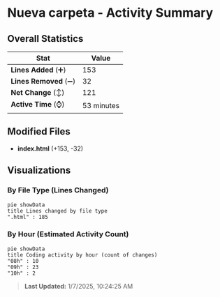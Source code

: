 # Nueva carpeta - Activity Summary 

## Overall Statistics

| Stat                   | Value                                                             |
| ---------------------- | ----------------------------------------------------------------- |
| **Lines Added** (➕)   | 153                                          |
| **Lines Removed** (➖) | 32                                        |
| **Net Change** (↕)    | 121                |
| **Active Time** (⌚)   | 53 minutes |


## Modified Files
- **index.html** (+153, -32)

## Visualizations

### By File Type (Lines Changed)

```mermaid
pie showData
title Lines changed by file type
".html" : 185
```

### By Hour (Estimated Activity Count)

```mermaid
pie showData
title Coding activity by hour (count of changes)
"08h" : 10
"09h" : 23
"10h" : 2
```


> **Last Updated:** 1/7/2025, 10:24:25 AM